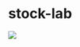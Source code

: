 # stock-lab
 [![](https://img.shields.io/badge/python-3.6+-green.svg)](https://www.python.org/download/releases/3.6.0/)
